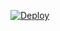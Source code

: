 [![Deploy](https://www.herokucdn.com/deploy/button.svg)](https://heroku.com/deploy?template=https://github.com/ItsbasicallyDenis/ProxyService)
